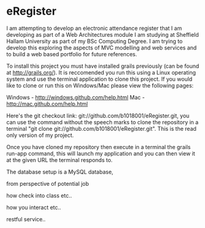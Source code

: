 eRegister
=========

I am attempting to develop an electronic attendance register that I am developing as part of a Web Architectures module I am studying at Sheffield Hallam University as part of my BSc Computing Degree. I am trying to develop this exploring the aspects of MVC modelling and web services and to build a web based portfolio for future references.

To install this project you must have installed grails previously (can be found at http://grails.org/). It is reccomended you run this using a Linux operating system and use the terminal application to clone this project. If you would like to clone or run this on Windows/Mac please view the following pages:

Windows - http://windows.github.com/help.html
Mac - http://mac.github.com/help.html

Here's the git checkout link: git://github.com/b1018001/eRegister.git, you can use the command without the speech marks to clone the repository in a terminal "git clone git://github.com/b1018001/eRegister.git". This is the read only version of my project.

Once you have cloned my repository then execute in a terminal the grails run-app command, this will launch my application and you can then view it at the given URL the terminal responds to.

The database setup is a MySQL database, 


from perspective of potential job

how check into class etc..

how you interact etc..

restful service..

